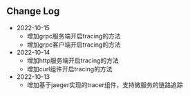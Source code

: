 ## Change Log

- 2022-10-15
    - 增加grpc服务端开启tracing的方法
    - 增加grpc客户端开启tracing的方法
- 2022-10-14
    - 增加http服务端开启tracing的方法
    - 增加curl组件开启tracing的方法
- 2022-10-13
    - 增加基于jaeger实现的tracer组件，支持微服务的链路追踪